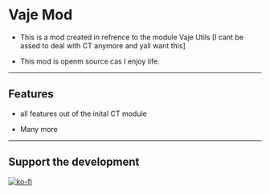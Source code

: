 # Vaje Mod

- This is a mod created in refrence to the module Vaje Utils [I cant be assed to deal with CT anymore and yall want this]

- This mod is openm source cas I enjoy life. 

------------------------------------------------

## Features

- all features out of the inital CT module

- Many more

------------------------------------------------

## Support the development 

[![ko-fi](https://ko-fi.com/img/githubbutton_sm.svg)](https://ko-fi.com/G2G2145GJR)
